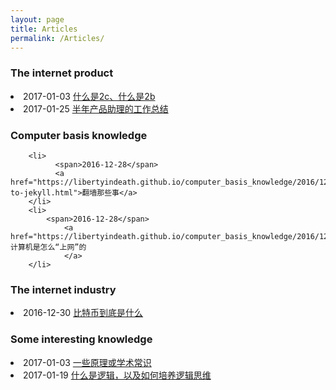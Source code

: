 ```yaml
---
layout: page
title: Articles
permalink: /Articles/
---
```

<div class="violet-post">
  <div class="main-article-contant">
  <h3>The internet product</h3>
        <li>
             <span>2017-01-03</span>                                                                                  <a href = "https://libertyindeath.github.io/the/internet/product/2017/01/03/2b2c.htm    l">什么是2c、什么是2b</a>
        </li>
        <li>
            <span>2017-01-25</span>
                <a href="https://libertyindeath.github.io/the/internet/product/2017/01/25/summary1.html">半年产品助理的工作总结</a>
        </li>

<h3>Computer basis knowledge</h3>

        <li>
              <span>2016-12-28</span>
              <a href="https://libertyindeath.github.io/computer_basis_knowledge/2016/12/28/welcome-to-jekyll.html">翻墙那些事</a>
        </li>
        <li>
            <span>2016-12-28</span>
                <a href="https://libertyindeath.github.io/computer_basis_knowledge/2016/12/28/article1.html">计算机是怎么“上网”的
                </a>
        </li>
<h3>The internet industry</h3>
        <li>
            <span>2016-12-30</span>
                <a href="https://libertyindeath.github.io/the_internet/2016/12/30/bitcoin.html">比特币到底是什么
                </a>
        </li>
        
<h3>Some interesting knowledge</h3>
        <li>
            <span>2017-01-03</span>
                <a href = "https://libertyindeath.github.io/some-interesting-knowledge/2017/01/03/somewords.html">一些原理或学术常识
                </a>
        </li>
        <li>
            <span>2017-01-19</span>
                <a href = "https://libertyindeath.github.io/some/interesting/knowledge/2017/01/19/logic.html">什么是逻辑，以及如何培养逻辑思维</a>
                </li> 

 </div>
</div>
